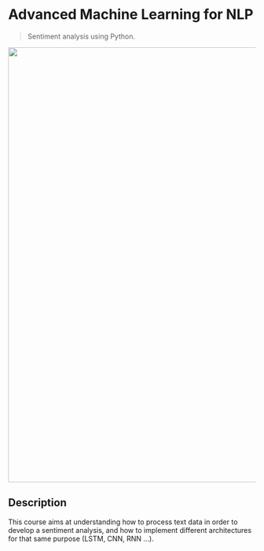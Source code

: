 # Advanced Machine Learning for NLP
> Sentiment analysis using Python.

<p align='center'>
  <img src="sarcasm.jpg" width="912" height="884"/>
</p>

## Description

This course aims at understanding how to process text data in order to develop a sentiment analysis, and how to implement different architectures for that same purpose (LSTM, CNN, RNN ...).

